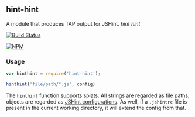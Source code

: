 ## hint-hint

A module that produces TAP output for JSHint. *hint hint*

[![Build Status](https://travis-ci.org/diy/hint-hint.png?branch=master)](https://travis-ci.org/diy/hint-hint)

[![NPM](https://nodei.co/npm/hint-hint.png)](https://nodei.co/npm/hint-hint/)

### Usage

```js
var hinthint = require('hint-hint');

hinthint('file/path/*.js', config)
```

The `hinthint` function supports splats. All strings are regarded as file paths, objects are regarded as [JSHint configurations](http://www.jshint.com/docs/config/). As well, if a `.jshintrc` file is present in the current working directory, it will extend the config from that.